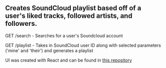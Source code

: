 ## Creates SoundCloud playlist based off of a user's liked tracks, followed artists, and followers.

GET /search - Searches for a user's Soundcloud account

GET /playlist - Takes in SoundCloud user ID along with selected parameters ('mine' and 'their') and generates a playlist

UI was created with React and can be found in [this repository](https://github.com/DillonThornberry/sc-playlist-generator-frontend)
